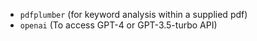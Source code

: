 - `pdfplumber`  (for keyword analysis within a supplied pdf)
- `openai` (To access GPT-4 or GPT-3.5-turbo API)
